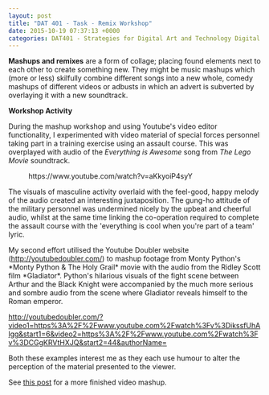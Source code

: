 ```yaml
---
layout: post
title: "DAT 401 - Task - Remix Workshop"
date: 2015-10-19 07:37:13 +0000
categories: DAT401 - Strategies for Digital Art and Technology Digital Art and Technology
---
```


**Mashups and remixes** are a form of collage; placing found elements next to each other to create something new. They might be music mashups which (more or less) skilfully combine different songs into a new whole, comedy mashups of different videos or adbusts in which an advert is subverted by overlaying it with a new soundtrack.

**Workshop Activity**

During the mashup workshop and using Youtube's video editor functionality, I experimented with&nbsp;video material of special forces personnel taking part in a training exercise using an assault course. This was overplayed with audio of the *Everything is Awesome* song from *The Lego Movie* soundtrack.

<figure class="wp-block-embed is-type-video is-provider-youtube wp-block-embed-youtube wp-embed-aspect-16-9 wp-has-aspect-ratio"><div class="wp-block-embed__wrapper">
https://www.youtube.com/watch?v=aKkyoiP4syY
</div></figure>

The visuals&nbsp;of masculine activity overlaid&nbsp;with the feel-good, happy melody of the audio created an interesting juxtaposition. The gung-ho attitude of the military personnel was undermined nicely by the upbeat and cheerful audio, whilst at the same time linking the co-operation required to complete the assault course with the 'everything is cool when you're part of a team' lyric.

<p>My second effort utilised the Youtube Doubler website (<a href="http://youtubedoubler.com/">http://youtubedoubler.com/</a>) to mashup footage from Monty Python's *Monty Python &amp; The Holy Grail* movie with the audio from the Ridley Scott film *Gladiator*. Python's hilarious visuals of the fight scene between Arthur and&nbsp;the Black Knight were accompanied by the much more serious and sombre audio from the scene where Gladiator reveals himself to the Roman emperor.</p>

<p><a href="http://youtubedoubler.com/?video1=https%3A%2F%2Fwww.youtube.com%2Fwatch%3Fv%3DikssfUhAlgg&amp;start1=6&amp;video2=https%3A%2F%2Fwww.youtube.com%2Fwatch%3Fv%3DCGgKRVtHXJQ&amp;start2=44&amp;authorName">http://youtubedoubler.com/?video1=https%3A%2F%2Fwww.youtube.com%2Fwatch%3Fv%3DikssfUhAlgg&amp;start1=6&amp;video2=https%3A%2F%2Fwww.youtube.com%2Fwatch%3Fv%3DCGgKRVtHXJQ&amp;start2=44&amp;authorName</a><a href="http://youtubedoubler.com/?video1=https%3A%2F%2Fwww.youtube.com%2Fwatch%3Fv%3DikssfUhAlgg&amp;start1=6&amp;video2=https%3A%2F%2Fwww.youtube.com%2Fwatch%3Fv%3DCGgKRVtHXJQ&amp;start2=44&amp;authorName=">=</a></p>

Both these examples interest me as they each use humour to alter the perception of the material presented to the viewer.

<p>See <a href="http://www.circleseven.co.uk/2015/10/20/loveyourmorphology-blade-runner-vs-match-com/">this post</a> for a more finished video mashup.</p>
